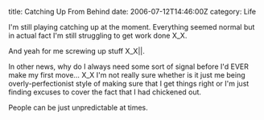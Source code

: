 title: Catching Up From Behind
date: 2006-07-12T14:46:00Z
category: Life

I'm still playing catching up at the moment. Everything seemed normal but in actual fact I'm still struggling to get work done X\_X.

And yeah for me screwing up stuff X\_X||.

In other news, why do I always need some sort of signal before I'd EVER make my first move… X\_X I'm not really sure whether is it just me being overly-perfectionist style of making sure that I get things right or I'm just finding excuses to cover the fact that I had chickened out.

People can be just unpredictable at times.
